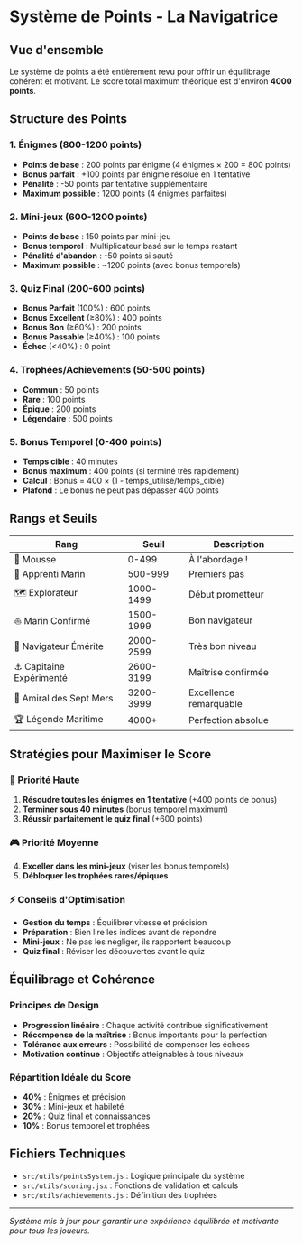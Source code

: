 # Système de Points - La Navigatrice

## Vue d'ensemble

Le système de points a été entièrement revu pour offrir un équilibrage cohérent et motivant. Le score total maximum théorique est d'environ **4000 points**.

## Structure des Points

### 1. Énigmes (800-1200 points)
- **Points de base** : 200 points par énigme (4 énigmes × 200 = 800 points)
- **Bonus parfait** : +100 points par énigme résolue en 1 tentative
- **Pénalité** : -50 points par tentative supplémentaire
- **Maximum possible** : 1200 points (4 énigmes parfaites)

### 2. Mini-jeux (600-1200 points)
- **Points de base** : 150 points par mini-jeu
- **Bonus temporel** : Multiplicateur basé sur le temps restant
- **Pénalité d'abandon** : -50 points si sauté
- **Maximum possible** : ~1200 points (avec bonus temporels)

### 3. Quiz Final (200-600 points)
- **Bonus Parfait** (100%) : 600 points
- **Bonus Excellent** (≥80%) : 400 points
- **Bonus Bon** (≥60%) : 200 points
- **Bonus Passable** (≥40%) : 100 points
- **Échec** (<40%) : 0 point

### 4. Trophées/Achievements (50-500 points)
- **Commun** : 50 points
- **Rare** : 100 points
- **Épique** : 200 points
- **Légendaire** : 500 points

### 5. Bonus Temporel (0-400 points)
- **Temps cible** : 40 minutes
- **Bonus maximum** : 400 points (si terminé très rapidement)
- **Calcul** : Bonus = 400 × (1 - temps_utilisé/temps_cible)
- **Plafond** : Le bonus ne peut pas dépasser 400 points

## Rangs et Seuils

| Rang | Seuil | Description |
|------|-------|-------------|
| 🐚 Mousse | 0-499 | À l'abordage ! |
| 🌊 Apprenti Marin | 500-999 | Premiers pas |
| 🗺️ Explorateur | 1000-1499 | Début prometteur |
| ⛵ Marin Confirmé | 1500-1999 | Bon navigateur |
| 🧭 Navigateur Émérite | 2000-2599 | Très bon niveau |
| ⚓ Capitaine Expérimenté | 2600-3199 | Maîtrise confirmée |
| 👑 Amiral des Sept Mers | 3200-3999 | Excellence remarquable |
| 🏆 Légende Maritime | 4000+ | Perfection absolue |

## Stratégies pour Maximiser le Score

### 🎯 Priorité Haute
1. **Résoudre toutes les énigmes en 1 tentative** (+400 points de bonus)
2. **Terminer sous 40 minutes** (bonus temporel maximum)
3. **Réussir parfaitement le quiz final** (+600 points)

### 🎮 Priorité Moyenne
4. **Exceller dans les mini-jeux** (viser les bonus temporels)
5. **Débloquer les trophées rares/épiques**

### ⚡ Conseils d'Optimisation
- **Gestion du temps** : Équilibrer vitesse et précision
- **Préparation** : Bien lire les indices avant de répondre
- **Mini-jeux** : Ne pas les négliger, ils rapportent beaucoup
- **Quiz final** : Réviser les découvertes avant le quiz

## Équilibrage et Cohérence

### Principes de Design
- **Progression linéaire** : Chaque activité contribue significativement
- **Récompense de la maîtrise** : Bonus importants pour la perfection
- **Tolérance aux erreurs** : Possibilité de compenser les échecs
- **Motivation continue** : Objectifs atteignables à tous niveaux

### Répartition Idéale du Score
- **40%** : Énigmes et précision
- **30%** : Mini-jeux et habileté
- **20%** : Quiz final et connaissances
- **10%** : Bonus temporel et trophées

## Fichiers Techniques

- `src/utils/pointsSystem.js` : Logique principale du système
- `src/utils/scoring.jsx` : Fonctions de validation et calculs
- `src/utils/achievements.js` : Définition des trophées

---

*Système mis à jour pour garantir une expérience équilibrée et motivante pour tous les joueurs.*